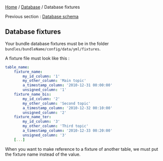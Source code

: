 [Home](../README.md) / [Database](../database.md) / Database fixtures

Previous section : [Database schema](schema.md)

## Database fixtures

Your bundle database fixtures must be in the folder `bundles/bundleName/config/data/yml/fixtures`.

A fixture file must look like this :

```yaml
table_name: 
    fixture_name:
        my_id_column: '1'
        my_other_column: 'Main topic'
        a_timestamp_column: '2010-12-31 00:00:00'
        unsigned_column: '1'
    fixture_name_bis:
        my_id_column: '2'
        my_other_column: 'Second topic'
        a_timestamp_column: '2010-12-32 00:10:00'
        unsigned_column: '2'
    fixture_name_ter:
        my_id_column: '3'
        my_other_column: 'Third topic'
        a_timestamp_column: '2010-12-33 00:20:00'
        unsigned_column: '3'
    [...]
```

When you want to make reference to a fixture of another table, we must put the fixture name instead of the value.